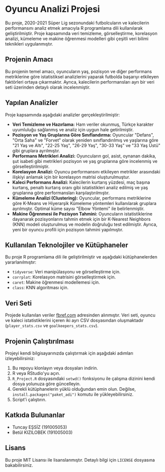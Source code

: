 # Oyuncu Analizi Projesi

Bu proje, 2020-2021 Süper Lig sezonundaki futbolcuların ve kalecilerin performansını analiz etmek amacıyla R programlama dili kullanılarak geliştirilmiştir. Proje kapsamında veri temizleme, görselleştirme, korelasyon analizi, kümeleme ve makine öğrenmesi modelleri gibi çeşitli veri bilimi teknikleri uygulanmıştır.

## Projenin Amacı

Bu projenin temel amacı, oyuncuların yaş, pozisyon ve diğer performans metriklerine göre istatistiksel analizlerini yaparak futbolda başarıyı etkileyen faktörleri ortaya çıkarmaktır. Ayrıca, kalecilerin performansları ayrı bir veri seti üzerinden detaylı olarak incelenmiştir.

## Yapılan Analizler

Proje kapsamında aşağıdaki analizler gerçekleştirilmiştir:

* **Veri Temizleme ve Hazırlama:** Ham veriler okunmuş, Türkçe karakter uyumluluğu sağlanmış ve analiz için uygun hale getirilmiştir.
* **Pozisyon ve Yaş Gruplarına Göre Sınıflandırma:** Oyuncular "Defans", "Orta Saha" ve "Forvet" olarak yeniden sınıflandırılmış ve yaşlarına göre "21 Yaş ve Altı", "22-25 Yaş", "26-29 Yaş", "30-33 Yaş" ve "33 Yaş Üstü" gibi gruplara ayrılmıştır.
* **Performans Metrikleri Analizi:** Oyuncuların gol, asist, oynanan dakika, şut isabeti gibi metrikleri pozisyon ve yaş gruplarına göre incelenmiş ve görselleştirilmiştir.
* **Korelasyon Analizi:** Oyuncu performansını etkileyen metrikler arasındaki ilişkiyi anlamak için bir korelasyon matrisi oluşturulmuştur.
* **Kaleci Performans Analizi:** Kalecilerin kurtarış yüzdesi, maç başına kurtarış, penaltı kurtarış oranı gibi istatistikleri analiz edilmiş ve yaş gruplarına göre performansları karşılaştırılmıştır.
* **Kümeleme Analizi (Clustering):** Oyuncular, performans metriklerine göre K-Means ve Hiyerarşik Kümeleme yöntemleri kullanılarak gruplara ayrılmıştır. Optimal küme sayısı "Elbow Yöntemi" ile belirlenmiştir.
* **Makine Öğrenmesi ile Pozisyon Tahmini:** Oyuncuların istatistiklerine dayanarak pozisyonlarını tahmin etmek için bir K-Nearest Neighbors (KNN) modeli oluşturulmuş ve modelin doğruluğu test edilmiştir. Ayrıca, yeni bir oyuncu profili için pozisyon tahmini yapılmıştır.

## Kullanılan Teknolojiler ve Kütüphaneler

Bu proje R programlama dili ile geliştirilmiştir ve aşağıdaki kütüphanelerden yararlanılmıştır:

* `tidyverse`: Veri manipülasyonu ve görselleştirme için.
* `corrplot`: Korelasyon matrisini görselleştirmek için.
* `caret`: Makine öğrenmesi modellemesi için.
* `class`: KNN algoritması için.

## Veri Seti

Projede kullanılan veriler [fbref.com](https://fbref.com/en/comps/26/2020-2021/misc/2020-2021-Super-Lig-Stats) adresinden alınmıştır. Veri seti, oyuncu ve kaleci istatistiklerini içeren iki ayrı CSV dosyasından oluşmaktadır (`player_stats.csv` ve `goalkeepers_stats.csv`).

## Projenin Çalıştırılması

Projeyi kendi bilgisayarınızda çalıştırmak için aşağıdaki adımları izleyebilirsiniz:

1.  Bu repoyu klonlayın veya dosyaları indirin.
2.  R veya RStudio'yu açın.
3.  `R_Project.R` dosyasındaki `setwd()` fonksiyonu ile çalışma dizinini kendi dosya yolunuza göre güncelleyin.
4.  Gerekli kütüphanelerin yüklü olduğundan emin olun. Değilse, `install.packages("paket_adi")` komutu ile yükleyebilirsiniz.
5.  Script'i çalıştırın.

## Katkıda Bulunanlar

* Tuncay EŞSİZ (191005053)
* Betül KIZILOBEK (191005003)

## Lisans

Bu proje MIT Lisansı ile lisanslanmıştır. Detaylı bilgi için `LICENSE` dosyasına bakabilirsiniz.
